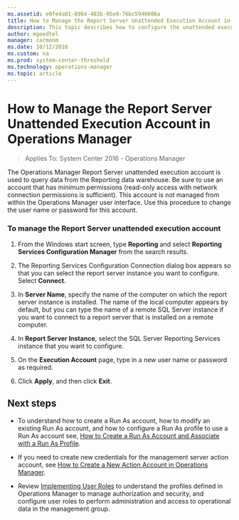 ```yaml
---
ms.assetid: e0fe4a01-8964-402b-95e9-76bc5940606a
title: How to Manage the Report Server Unattended Execution Account in Operations Manager
description: This topic describes how to configure the unattended execution account for the Operations Manager Reporting server.
author: mgoedtel
manager: carmonm
ms.date: 10/12/2016
ms.custom: na
ms.prod: system-center-threshold
ms.technology: operations-manager
ms.topic: article
---
```


# How to Manage the Report Server Unattended Execution Account in Operations Manager

>Applies To: System Center 2016 - Operations Manager

The Operations Manager Report Server unattended execution account is used to query data from the Reporting data warehouse. Be sure to use an account that has minimum permissions (read-only access with network connection permissions is sufficient). This account is not managed from within the Operations Manager user interface. Use this procedure to change the user name or password for this account.  
  
### To manage the Report Server unattended execution account  
  
1.  From the Windows start screen, type **Reporting** and select **Reporting Services Configuration Manager** from the search results.
  
2.  The Reporting Services Configuration Connection dialog box appears so that you can select the report server instance you want to configure. Select **Connect**.

3.  In **Server Name**, specify the name of the computer on which the report server instance is installed. The name of the local computer appears by default, but you can type the name of a remote SQL Server instance if you want to connect to a report server that is installed on a remote computer.  

4. In **Report Server Instance**, select the SQL Server Reporting Services instance that you want to configure. 

4.  On the **Execution Account** page, type in a new user name or password as required.  
  
5.  Click **Apply**, and then click **Exit**.  
  
## Next steps

- To understand how to create a Run As account, how to modify an existing Run As account, and how to configure a Run As profile to use a Run As account see, [How to Create a Run As Account and Associate with a Run As Profile](~/scom/manage-security-create-runas-link-profile.md).

- If you need to create new credentials for the management server action account, see [How to Create a New Action Account in Operations Manager](~/scom/manage-security-create-runas-actionaccount.md).

- Review [Implementing User Roles](manage-security-overview.md) to understand the profiles defined in Operations Manager to manage authorization and security, and configure user roles to perform administration and access to operational data in the management group. 

  
